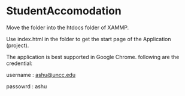 # StudentAccomodation

Move the folder into the htdocs folder of XAMMP. 

Use index.html in the folder to get the start page of the Application (project).

The application is best supported in Google Chrome.
following are the credential:

username :  ashu@uncc.edu

passowrd : ashu
